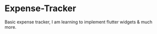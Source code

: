 # Expense-Tracker
Basic expense tracker, I am learning to implement flutter widgets &amp; much more.
